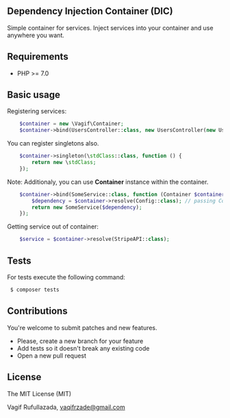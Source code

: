 Dependency Injection Container (DIC)
---
Simple container for services. Inject services into your container and use anywhere you want.

Requirements
---
- PHP >= 7.0

Basic usage
---

Registering services:
```php
    $container = new \Vagif\Container;
    $container->bind(UsersController::class, new UsersController(new UserRepository));
```

You can register singletons also.
```php
    $container->singleton(\stdClass::class, function () {
        return new \stdClass;
    });
```

Note: Additionaly, you can use **Container** instance within the container.

```php
    $container->bind(SomeService::class, function (Container $container) {
        $dependency = $container->resolve(Config::class); // passing Config to the service
        return new SomeService($dependency);   
    });
```

Getting service out of container:
```php
    $service = $container->resolve(StripeAPI::class);
```

Tests
---
For tests execute the following command:
```bash
 $ composer tests
```

Contributions
---
You're welcome to submit patches and new features.

- Please, create a new branch for your feature
- Add tests so it doesn't break any existing code
- Open a new pull request

License
---
The MIT License (MIT)

Vagif Rufullazada, vaqifrzade@gmail.com
